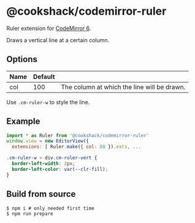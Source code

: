 # @cookshack/codemirror-ruler

Ruler extension for [CodeMirror 6](https://codemirror.net/).

Draws a vertical line at a certain column.

## Options

| Name | Default |                                              |
|------|---------|----------------------------------------------|
| col  |     100 | The column at which the line will be drawn.  |

Use `.cm-ruler-w` to style the line.

## Example

```javascript
import * as Ruler from '@cookshack/codemirror-ruler'
window.view = new EditorView({
  extensions: [ Ruler.make({ col: 80 }).exts, ...
```

```css
.cm-ruler-w > div.cm-ruler-vert {
  border-left-width: 2px;
  border-left-color: var(--clr-fill);
}
```

## Build from source

```
$ npm i # only needed first time
$ npm run prepare
```
